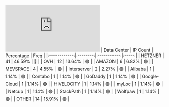 ![Diagramm](https://github.com/obajay/StateSync-snapshots/blob/main/Projects/Aura/1/README.md)
| Data Center | IP Count | Percentage | Freq |
|:------------:|:--------:|:-----------:|:-----:|
| HETZNER | 41 | 46.59% | 🔴 |
| OVH | 12 | 13.64% | 🟢 |
| AMAZON | 6 | 6.82% | 🟢 |
| MEVSPACE | 4 | 4.55% | 🟢 |
| Interserver | 2 | 2.27% | 🟢 |
| Alibaba | 1 | 1.14% | 🟢 |
| Contabo | 1 | 1.14% | 🟢 |
| GoDaddy | 1 | 1.14% | 🟢 |
| Google-Cloud | 1 | 1.14% | 🟢 |
| HIVELOCITY | 1 | 1.14% | 🟢 |
| myLoc | 1 | 1.14% | 🟢 |
| Netcup | 1 | 1.14% | 🟢 |
| StackPath | 1 | 1.14% | 🟢 |
| Wolfpaw | 1 | 1.14% | 🟢 |
| OTHER | 14 | 15.91% | 🟢 |